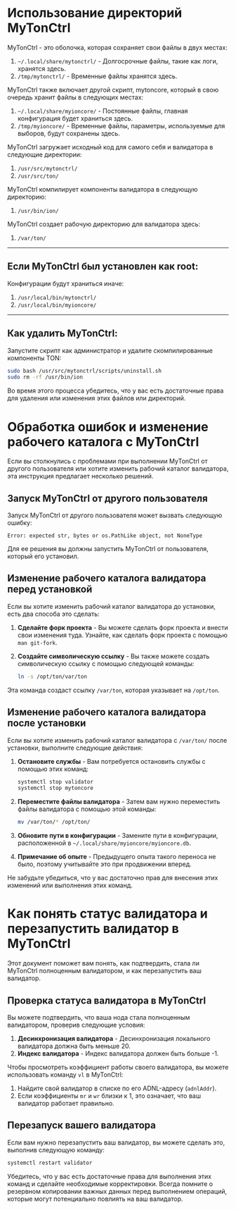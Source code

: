 # Использование директорий MyTonCtrl

MyTonCtrl - это оболочка, которая сохраняет свои файлы в двух местах:

1. `~/.local/share/mytonctrl/` - Долгосрочные файлы, такие как логи, хранятся здесь.
2. `/tmp/mytonctrl/` - Временные файлы хранятся здесь.

MyTonCtrl также включает другой скрипт, mytoncore, который в свою очередь хранит файлы в следующих местах:

1. `~/.local/share/myioncore/` - Постоянные файлы, главная конфигурация будет храниться здесь.
2. `/tmp/myioncore/` - Временные файлы, параметры, используемые для выборов, будут сохранены здесь.

MyTonCtrl загружает исходный код для самого себя и валидатора в следующие директории:

1. `/usr/src/mytonctrl/`
2. `/usr/src/ton/`

MyTonCtrl компилирует компоненты валидатора в следующую директорию:

1. `/usr/bin/ion/`

MyTonCtrl создает рабочую директорию для валидатора здесь:

1. `/var/ton/`

---

## Если MyTonCtrl был установлен как root:

Конфигурации будут храниться иначе:

1. `/usr/local/bin/mytonctrl/`
2. `/usr/local/bin/myioncore/`

---

## Как удалить MyTonCtrl:

Запустите скрипт как администратор и удалите скомпилированные компоненты TON:

```bash
sudo bash /usr/src/mytonctrl/scripts/uninstall.sh
sudo rm -rf /usr/bin/ion
```

Во время этого процесса убедитесь, что у вас есть достаточные права для удаления или изменения этих файлов или директорий.


# Обработка ошибок и изменение рабочего каталога с MyTonCtrl

Если вы столкнулись с проблемами при выполнении MyTonCtrl от другого пользователя или хотите изменить рабочий каталог валидатора, эта инструкция предлагает несколько решений.

## Запуск MyTonCtrl от другого пользователя

Запуск MyTonCtrl от другого пользователя может вызвать следующую ошибку:

```
Error: expected str, bytes or os.PathLike object, not NoneType
```

Для ее решения вы должны запустить MyTonCtrl от пользователя, который его установил.

## Изменение рабочего каталога валидатора перед установкой

Если вы хотите изменить рабочий каталог валидатора до установки, есть два способа это сделать:

1. **Сделайте форк проекта** - Вы можете сделать форк проекта и внести свои изменения туда. Узнайте, как сделать форк проекта с помощью `man git-fork`.
2. **Создайте символическую ссылку** - Вы также можете создать символическую ссылку с помощью следующей команды:

    ```bash
    ln -s /opt/ton/var/ton
    ```
Эта команда создаст ссылку `/var/ton`, которая указывает на `/opt/ton`.

## Изменение рабочего каталога валидатора после установки

Если вы хотите изменить рабочий каталог валидатора с `/var/ton/` после установки, выполните следующие действия:

1. **Остановите службы** - Вам потребуется остановить службы с помощью этих команд:

    ```bash
    systemctl stop validator
    systemctl stop mytoncore
    ```

2. **Переместите файлы валидатора** - Затем вам нужно переместить файлы валидатора с помощью этой команды:

    ```bash
    mv /var/ton/* /opt/ton/
    ```

3. **Обновите пути в конфигурации** - Замените пути в конфигурации, расположенной в `~/.local/share/myioncore/myioncore.db`.

4. **Примечание об опыте** - Предыдущего опыта такого переноса не было, поэтому учитывайте это при продвижении вперед.

Не забудьте убедиться, что у вас достаточно прав для внесения этих изменений или выполнения этих команд.

# Как понять статус валидатора и перезапустить валидатор в MyTonCtrl

Этот документ поможет вам понять, как подтвердить, стала ли MyTonCtrl полноценным валидатором, и как перезапустить ваш валидатор.

## Проверка статуса валидатора в MyTonCtrl

Вы можете подтвердить, что ваша нода стала полноценным валидатором, проверив следующие условия:

1. **Десинхронизация валидатора** - Десинхронизация локального валидатора должна быть меньше 20.
2. **Индекс валидатора** - Индекс валидатора должен быть больше -1.

Чтобы просмотреть коэффициент работы своего валидатора, вы можете использовать команду `vl` в MyTonCtrl:

1. Найдите свой валидатор в списке по его ADNL-адресу (`adnlAddr`).
2. Если коэффициенты `mr` и `wr` близки к 1, это означает, что ваш валидатор работает правильно.

## Перезапуск вашего валидатора

Если вам нужно перезапустить ваш валидатор, вы можете сделать это, выполнив следующую команду:

```bash
systemctl restart validator
```

Убедитесь, что у вас есть достаточные права для выполнения этих команд и сделайте необходимые корректировки. Всегда помните о резервном копировании важных данных перед выполнением операций, которые могут потенциально повлиять на ваш валидатор.